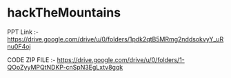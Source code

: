 # hackTheMountains
PPT Link :- https://drive.google.com/drive/u/0/folders/1pdk2qtB5MRmg2nddsokvyY_uRnu0F4oj

CODE ZIP FILE :- https://drive.google.com/drive/u/0/folders/1-QOoZyyMPQtNDKP-cnSpN3EgLxtv8gqk
